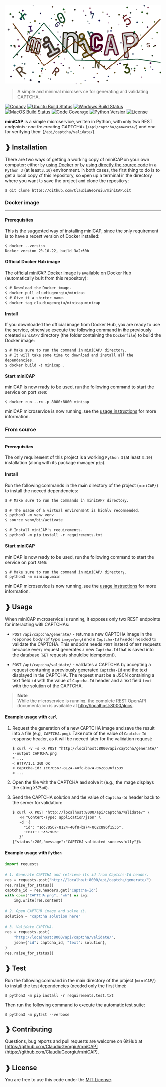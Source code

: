 ![Logo](https://raw.githubusercontent.com/ClaudiuGeorgiu/miniCAP/master/logo.png)

> A simple and minimal microservice for generating and validating CAPTCHA.

[![Codacy](https://app.codacy.com/project/badge/Grade/f0c8737e04c045269e23f8a35735c7d7)](https://www.codacy.com/gh/ClaudiuGeorgiu/miniCAP)
[![Ubuntu Build Status](https://github.com/ClaudiuGeorgiu/miniCAP/workflows/Ubuntu/badge.svg)](https://github.com/ClaudiuGeorgiu/miniCAP/actions?query=workflow%3AUbuntu)
[![Windows Build Status](https://github.com/ClaudiuGeorgiu/miniCAP/workflows/Windows/badge.svg)](https://github.com/ClaudiuGeorgiu/miniCAP/actions?query=workflow%3AWindows)
[![MacOS Build Status](https://github.com/ClaudiuGeorgiu/miniCAP/workflows/MacOS/badge.svg)](https://github.com/ClaudiuGeorgiu/miniCAP/actions?query=workflow%3AMacOS)
[![Code Coverage](https://codecov.io/gh/ClaudiuGeorgiu/miniCAP/badge.svg)](https://codecov.io/gh/ClaudiuGeorgiu/miniCAP)
[![Python Version](https://img.shields.io/badge/Python-3.10%2B-green.svg?logo=python&logoColor=white)](https://www.python.org/downloads/)
[![License](https://img.shields.io/badge/license-MIT-blue.svg)](https://github.com/ClaudiuGeorgiu/miniCAP/blob/master/LICENSE)



**miniCAP** is a simple microservice, written in Python, with only two REST endpoints:
one for creating CAPTCHAs (`/api/captcha/generate/`) and one for verifying them
(`/api/captcha/validate/`).



## ❱ Installation

There are two ways of getting a working copy of miniCAP on your own computer: either
by [using Docker](#docker-image) or by [using directly the source code](#from-source)
in a `Python 3` (at least `3.10`) environment. In both cases, the first thing to do is
to get a local copy of this repository, so open up a terminal in the directory where you
want to save the project and clone the repository:

```Shell
$ git clone https://github.com/ClaudiuGeorgiu/miniCAP.git
```

### Docker image

----------------------------------------------------------------------------------------

#### Prerequisites

This is the suggested way of installing miniCAP, since the only requirement is to have
a recent version of Docker installed:

```Shell
$ docker --version
Docker version 20.10.22, build 3a2c30b
```

#### Official Docker Hub image

The [official miniCAP Docker image](https://hub.docker.com/r/claudiugeorgiu/minicap)
is available on Docker Hub (automatically built from this repository):

```Shell
$ # Download the Docker image.
$ docker pull claudiugeorgiu/minicap
$ # Give it a shorter name.
$ docker tag claudiugeorgiu/minicap minicap
```

#### Install

If you downloaded the official image from Docker Hub, you are ready to use the service,
otherwise execute the following command in the previously created `miniCAP/` directory
(the folder containing the `Dockerfile`) to build the Docker image:

```Shell
$ # Make sure to run the command in miniCAP/ directory.
$ # It will take some time to download and install all the dependencies.
$ docker build -t minicap .
```

#### Start miniCAP

miniCAP is now ready to be used, run the following command to start the service on port
`8000`:

```Shell
$ docker run --rm -p 8000:8000 minicap
```

miniCAP microservice is now running, see the [usage instructions](#-usage) for more
information.

### From source

----------------------------------------------------------------------------------------

#### Prerequisites

The only requirement of this project is a working `Python 3` (at least `3.10`)
installation (along with its package manager `pip`).

#### Install

Run the following commands in the main directory of the project (`miniCAP/`) to
install the needed dependencies:

```Shell
$ # Make sure to run the commands in miniCAP/ directory.

$ # The usage of a virtual environment is highly recommended.
$ python3 -m venv venv
$ source venv/bin/activate

$ # Install miniCAP's requirements.
$ python3 -m pip install -r requirements.txt
```

#### Start miniCAP

miniCAP is now ready to be used, run the following command to start the service on port
`8000`:

```Shell
$ # Make sure to run the command in miniCAP/ directory.
$ python3 -m minicap.main
```

miniCAP microservice is now running, see the [usage instructions](#-usage) for more
information.



## ❱ Usage

When miniCAP microservice is running, it exposes only two REST endpoints for interacting
with CAPTCHAs:

* `POST` `/api/captcha/generate/` - returns a new CAPTCHA image in the response body
(of type `image/png`) and a `Captcha-Id` header needed to validate the CAPTCHA. This
endpoint needs `POST` instead of `GET` requests because every request generates a new
`Captcha-Id` that is saved into the database (`GET` requests should be idempotent).

* `POST` `/api/captcha/validate/` - validates a CAPTCHA by accepting a request
containing a previously generated `Captcha-Id` and the text displayed in the CAPTCHA.
The request must be a JSON containing a text field `id` with the value of `Captcha-Id`
header and a text field `text` with the solution of the CAPTCHA.

> **Note**  
> While the microservice is running, the complete REST OpenAPI documentation is
> available at <http://localhost:8000/docs>.

#### Example usage with `curl`

1. Request the generation of a new CAPTCHA image and save the result into a file
(e.g., `CAPTCHA.png`). Take note of the value of `Captcha-Id` response header, as it
will be needed later for the validation request:
   ```Shell
   $ curl -v -s -X POST "http://localhost:8000/api/captcha/generate/" --output CAPTCHA.png
   * ...
   < HTTP/1.1 200 OK
   < captcha-id: 1cc70567-8124-40f8-ba74-062c896f1535
   < ...
   ```

2. Open the file with the CAPTCHA and solve it (e.g., the image displays the string
`X575u6`).

3. Send the CAPTCHA solution and the value of `Captcha-Id` header back to the server for
validation:
   ```Shell
   $ curl -X POST "http://localhost:8000/api/captcha/validate/" \
      -H "Content-Type: application/json" \
      -d '{
        "id": "1cc70567-8124-40f8-ba74-062c896f1535",
        "text": "X575u6"
      }'
   {"status":200,"message":"CAPTCHA validated successfully"}%
   ```

#### Example usage with `Python`

```Python
import requests

# 1. Generate CAPTCHA and retrieve its id from Captcha-Id header.
res = requests.post("http://localhost:8000/api/captcha/generate/")
res.raise_for_status()
captcha_id = res.headers.get("Captcha-Id")
with open("CAPTCHA.png", "wb") as img:
    img.write(res.content)

# 2. Open CAPTCHA image and solve it.
solution = "captcha solution here"

# 3. Validate CAPTCHA.
res = requests.post(
    "http://localhost:8000/api/captcha/validate/",
    json={"id": captcha_id, "text": solution},
)
res.raise_for_status()
```



## ❱ Test

Run the following command in the main directory of the project (`miniCAP/`) to install
the test dependencies (needed only the first time):

```Shell
$ python3 -m pip install -r requirements.test.txt
```

Then run the following command to execute the automatic test suite:

```Shell
$ python3 -m pytest --verbose
```



## ❱ Contributing

Questions, bug reports and pull requests are welcome on GitHub at
[https://github.com/ClaudiuGeorgiu/miniCAP](https://github.com/ClaudiuGeorgiu/miniCAP).



## ❱ License

You are free to use this code under the
[MIT License](https://github.com/ClaudiuGeorgiu/miniCAP/blob/master/LICENSE).
